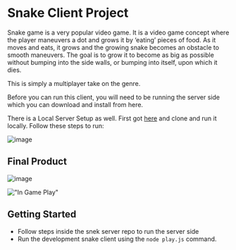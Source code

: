 # Snake Client Project

Snake game is a very popular video game. It is a video game concept where the player maneuvers a dot and grows it by ‘eating’ pieces of food. As it moves and eats, it grows and the growing snake becomes an obstacle to smooth maneuvers. The goal is to grow it to become as big as possible without bumping into the side walls, or bumping into itself, upon which it dies.

This is simply a multiplayer take on the genre.

Before you can run this client, you will need to be running the server side which you can download and install from here.

There is a Local Server Setup as well. First got [here](https://github.com/lighthouse-labs/snek-multiplayer) and clone and run it locally. Follow these steps to run:

![image](https://user-images.githubusercontent.com/72511857/130341012-4ed40a8b-f934-4418-ad4d-49ed51aa4340.png)



## Final Product
![image](https://user-images.githubusercontent.com/72511857/130340979-f029d65e-545b-403e-8f82-95d186224250.png)

!["In Game Play"](#)

## Getting Started

- Follow steps inside the snek server repo to run the server side
- Run the development snake client using the `node play.js` command.
